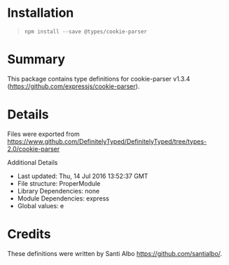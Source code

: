 # Installation
> `npm install --save @types/cookie-parser`

# Summary
This package contains type definitions for cookie-parser v1.3.4 (https://github.com/expressjs/cookie-parser).

# Details
Files were exported from https://www.github.com/DefinitelyTyped/DefinitelyTyped/tree/types-2.0/cookie-parser

Additional Details
 * Last updated: Thu, 14 Jul 2016 13:52:37 GMT
 * File structure: ProperModule
 * Library Dependencies: none
 * Module Dependencies: express
 * Global values: e

# Credits
These definitions were written by Santi Albo <https://github.com/santialbo/>.
